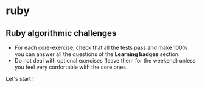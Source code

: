 ruby
====
## Ruby algorithmic challenges

- For each core-exercise, check that all the tests pass and make 100% you can answer all the questions of the **Learning badges** section.
- Do not deal with optional exercises (leave them for the weekend) unless you feel very confortable with the core ones.

Let's start !


